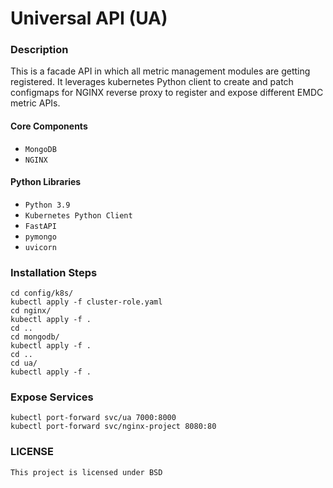 # Universal API (UA)
### Description
This is a facade API in which all metric management modules are getting registered. It leverages kubernetes Python client
to create and patch configmaps for NGINX reverse proxy to register and expose different EMDC metric APIs.
#### Core Components
+ `MongoDB`
+ `NGINX`
#### Python Libraries
+ `Python 3.9`
+ `Kubernetes Python Client`
+ `FastAPI`
+ `pymongo`
+ `uvicorn`

### Installation Steps
```shell
cd config/k8s/
kubectl apply -f cluster-role.yaml
cd nginx/
kubectl apply -f .
cd ..
cd mongodb/
kubectl apply -f .
cd ..
cd ua/
kubectl apply -f .
```
### Expose Services
```shell
kubectl port-forward svc/ua 7000:8000
kubectl port-forward svc/nginx-project 8080:80
```
### LICENSE
`This project is licensed under BSD`
